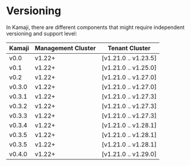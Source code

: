# Versioning

In Kamaji, there are different components that might require independent versioning and support level:

| Kamaji | Management Cluster | Tenant Cluster       |
|--------|--------------------|----------------------|
| v0.0   | v1.22+             | [v1.21.0 .. v1.23.5] |
| v0.1   | v1.22+             | [v1.21.0 .. v1.25.0] |
| v0.2   | v1.22+             | [v1.21.0 .. v1.27.0] |
| v0.3.0 | v1.22+             | [v1.21.0 .. v1.27.0] |
| v0.3.1 | v1.22+             | [v1.21.0 .. v1.27.3] |
| v0.3.2 | v1.22+             | [v1.21.0 .. v1.27.3] |
| v0.3.3 | v1.22+             | [v1.21.0 .. v1.27.3] |
| v0.3.4 | v1.22+             | [v1.21.0 .. v1.28.1] |
| v0.3.5 | v1.22+             | [v1.21.0 .. v1.28.1] |
| v0.3.5 | v1.22+             | [v1.21.0 .. v1.28.1] |
| v0.4.0 | v1.22+             | [v1.21.0 .. v1.29.0] |
